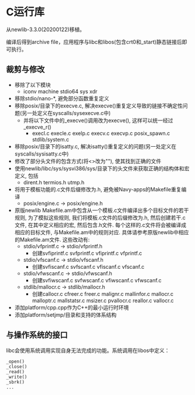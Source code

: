 # C运行库

从newlib-3.3.0(20200122)移植。

编译后得到archive file，应用程序与libc和libos(包含crt0和\_start)静态链接后即可执行。

## 裁剪与修改

* 移除了以下模块
  * iconv  machine  stdio64  sys  xdr
* 移除stdio/nano-\*, 避免部分函数重复定义
* 移除posix/目录下的execve.c, 解决execve()重复定义导致的链接不确定性问题(另一处定义在syscalls/sysexecve.c中)
  * 并将以下文件中的\_execve()调用改为execve(), 这样可以统一经过_execve_r()
    * execl.c  execle.c  exelp.c  execv.c  execvp.c  posix_spawn.c stdlib/system.c
* 移除posix/目录下的isatty.c, 解决isatty()重复定义的问题(另一处定义在syscalls/sysisatty.c中)
* 修改了部分头文件的包含方式(将<>改为""), 使其找到正确的文件
* 使用newlib/libc/sys/sysvi386/sys/目录下的头文件来获取正确的结构体和宏定义, 包括
  * dirent.h  termios.h  utmp.h
* 将用于模板功能的.c文件后缀修改为.h, 避免被Navy-apps的Makefile重复编译
  * posix/engine.c -> posix/engine.h
* 原版newlib Makefile.am中包含从一个模板.c文件编译出多个目标文件的若干规则, 为了模拟这些规则, 我们将模板.c文件的后缀修改为.h, 然后创建若干.c文件, 在其中定义相应的宏, 然后包含.h文件. 每个这样的.c文件将会被编译成相应的目标文件, 与Makefile.am中的规则对应. 具体请参考原版newlib中相应的Makefile.am文件. 这些改动有:
  * stdio/vfprintf.c -> stdio/vfprintf.h
    * 创建svfiprintf.c  svfprintf.c  vfiprintf.c  vfprintf.c
  * stdio/vfscanf.c -> stdio/vfscanf.h
    * 创建svfiscanf.c  svfscanf.c  vfiscanf.c  vfscanf.c
  * stdio/vfwscanf.c -> stdio/vfwscanf.h
    * 创建svfiwscanf.c  svfwscanf.c  vfiwscanf.c  vfwscanf.c
  * stdlib/mallocr.c -> stdlib/mallocr.h
    * 创建callocr.c  cfreer.c  freer.c  malignr.c  mallinfor.c  mallocr.c  malloptr.c  mallstatsr.c  msizer.c  pvallocr.c  reallor.c  vallocr.c
* 添加platform/cpp.cpp作为C++的最小运行时环境
* 添加platform/setjmp/目录和支持的体系结构

## 与操作系统的接口

libc会使用系统调用实现自身无法完成的功能。系统调用在libos中定义：

```
_open()
_close()
_read()
_write()
_sbrk()
...
```
